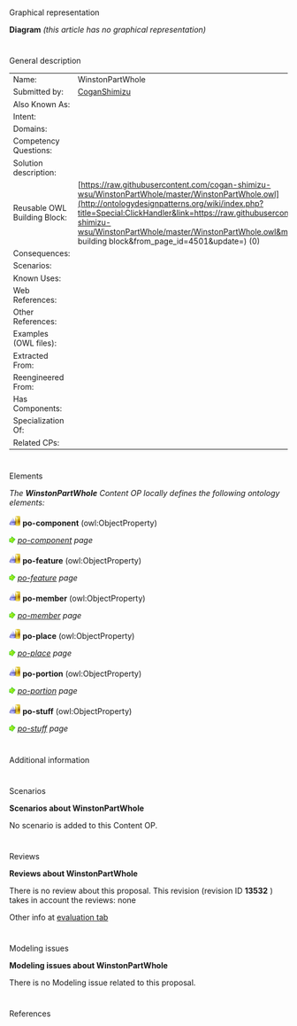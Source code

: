 # 

 Graphical representation



__Diagram__ 
_(this article has no graphical representation)_ 




# 

 General description




|  |  |
| --- | --- |
|  Name:  |  WinstonPartWhole  |
|  Submitted by:  | [CoganShimizu](../User/CoganShimizu "User:CoganShimizu")  |
|  Also Known As:  |  |
|  Intent:  |  |
|  Domains:  |  |
|  Competency Questions:  |  |
|  Solution description:  |  |
|  Reusable OWL Building Block:  | [https://raw.githubusercontent.com/cogan-shimizu-wsu/WinstonPartWhole/master/WinstonPartWhole.owl](http://ontologydesignpatterns.org/wiki/index.php?title=Special:ClickHandler&link=https://raw.githubusercontent.com/cogan-shimizu-wsu/WinstonPartWhole/master/WinstonPartWhole.owl&message=OWL building block&from_page_id=4501&update=)  (0)  |
|  Consequences:  |  |
|  Scenarios:  |  |
|  Known Uses:  |  |
|  Web References:  |  |
|  Other References:  |  |
|  Examples (OWL files):  |  |
|  Extracted From:  |  |
|  Reengineered From:  |  |
|  Has Components:  |  |
|  Specialization Of:  |  |
|  Related CPs:  |  |



  





# 

 Elements



_The
 __WinstonPartWhole__ 
 Content OP locally defines the following ontology elements:_ 





[![ObjectProperty](public/images/thumb/c/c3/ObjectProperty.gif/20px-ObjectProperty.gif)](../Image/ObjectProperty.gif "ObjectProperty")
__po-component__ 
 (owl:ObjectProperty)
 
[![](public/images/thumb/8/87/ArrowRight.gif/11px-ArrowRight.gif)](../Image/ArrowRight.gif "ArrowRight.gif")
_[po-component](../Submissions/WinstonPartWhole/po-component "Submissions:WinstonPartWhole/po-component") 
 page_ 



[![ObjectProperty](public/images/thumb/c/c3/ObjectProperty.gif/20px-ObjectProperty.gif)](../Image/ObjectProperty.gif "ObjectProperty")
__po-feature__ 
 (owl:ObjectProperty)
 
[![](public/images/thumb/8/87/ArrowRight.gif/11px-ArrowRight.gif)](../Image/ArrowRight.gif "ArrowRight.gif")
_[po-feature](../Submissions/WinstonPartWhole/po-feature "Submissions:WinstonPartWhole/po-feature") 
 page_ 



[![ObjectProperty](public/images/thumb/c/c3/ObjectProperty.gif/20px-ObjectProperty.gif)](../Image/ObjectProperty.gif "ObjectProperty")
__po-member__ 
 (owl:ObjectProperty)
 
[![](public/images/thumb/8/87/ArrowRight.gif/11px-ArrowRight.gif)](../Image/ArrowRight.gif "ArrowRight.gif")
_[po-member](../Submissions/WinstonPartWhole/po-member "Submissions:WinstonPartWhole/po-member") 
 page_ 



[![ObjectProperty](public/images/thumb/c/c3/ObjectProperty.gif/20px-ObjectProperty.gif)](../Image/ObjectProperty.gif "ObjectProperty")
__po-place__ 
 (owl:ObjectProperty)
 
[![](public/images/thumb/8/87/ArrowRight.gif/11px-ArrowRight.gif)](../Image/ArrowRight.gif "ArrowRight.gif")
_[po-place](../Submissions/WinstonPartWhole/po-place "Submissions:WinstonPartWhole/po-place") 
 page_ 



[![ObjectProperty](public/images/thumb/c/c3/ObjectProperty.gif/20px-ObjectProperty.gif)](../Image/ObjectProperty.gif "ObjectProperty")
__po-portion__ 
 (owl:ObjectProperty)
 
[![](public/images/thumb/8/87/ArrowRight.gif/11px-ArrowRight.gif)](../Image/ArrowRight.gif "ArrowRight.gif")
_[po-portion](../Submissions/WinstonPartWhole/po-portion "Submissions:WinstonPartWhole/po-portion") 
 page_ 



[![ObjectProperty](public/images/thumb/c/c3/ObjectProperty.gif/20px-ObjectProperty.gif)](../Image/ObjectProperty.gif "ObjectProperty")
__po-stuff__ 
 (owl:ObjectProperty)
 
[![](public/images/thumb/8/87/ArrowRight.gif/11px-ArrowRight.gif)](../Image/ArrowRight.gif "ArrowRight.gif")
_[po-stuff](../Submissions/WinstonPartWhole/po-stuff "Submissions:WinstonPartWhole/po-stuff") 
 page_ 


# 

 Additional information



# 

 Scenarios




__Scenarios about WinstonPartWhole__ 


 No scenario is added to this Content OP.
 




# 

 Reviews




__Reviews about WinstonPartWhole__ 


 There is no review about this proposal.
This revision (revision ID
 __13532__ 
 ) takes in account the reviews: none
 



 Other info at
 [evaluation tab](http://ontologydesignpatterns.org/wiki/index.php?title=Submissions:WinstonPartWhole&action=evaluation "http://ontologydesignpatterns.org/wiki/index.php?title=Submissions:WinstonPartWhole&action=evaluation") 





# 

 Modeling issues




__Modeling issues about WinstonPartWhole__ 


 There is no Modeling issue related to this proposal.
 




# 

 References